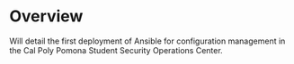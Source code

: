 # Overview
Will detail the first deployment of Ansible for configuration management in the Cal Poly Pomona Student Security Operations Center.
